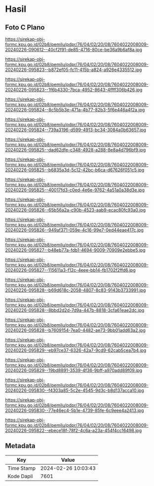 # Hasil

## Foto C Plano

https://sirekap-obj-formc.kpu.go.id/02b8/pemilu/pdpr/76/04/02/20/08/7604022008009-20240226-090612--40cf2f91-de85-4716-80ce-be36a9b6af8a.jpg

https://sirekap-obj-formc.kpu.go.id/02b8/pemilu/pdpr/76/04/02/20/08/7604022008009-20240226-095823--b872ef05-fc11-415b-a824-a926e4335512.jpg

https://sirekap-obj-formc.kpu.go.id/02b8/pemilu/pdpr/76/04/02/20/08/7604022008009-20240226-095823--1f6b4330-7bca-4952-8643-4ffff306b426.jpg

https://sirekap-obj-formc.kpu.go.id/02b8/pemilu/pdpr/76/04/02/20/08/7604022008009-20240226-095824--8c5b5b3e-471a-4b77-82b3-5f6e446a4f2a.jpg

https://sirekap-obj-formc.kpu.go.id/02b8/pemilu/pdpr/76/04/02/20/08/7604022008009-20240226-095824--739a3196-d599-4913-bc34-3084a0b63657.jpg

https://sirekap-obj-formc.kpu.go.id/02b8/pemilu/pdpr/76/04/02/20/08/7604022008009-20240226-095825--dad62dfe-c348-4928-a288-8e8a4d796bf9.jpg

https://sirekap-obj-formc.kpu.go.id/02b8/pemilu/pdpr/76/04/02/20/08/7604022008009-20240226-095825--b6835a3d-5c12-42bc-b6ca-d67626f051c5.jpg

https://sirekap-obj-formc.kpu.go.id/02b8/pemilu/pdpr/76/04/02/20/08/7604022008009-20240226-095825--40017fd3-c0ed-4e6e-9762-4a51a0a38d3e.jpg

https://sirekap-obj-formc.kpu.go.id/02b8/pemilu/pdpr/76/04/02/20/08/7604022008009-20240226-095826--65b56a2a-c90b-4523-aab9-ecac80fc93a0.jpg

https://sirekap-obj-formc.kpu.go.id/02b8/pemilu/pdpr/76/04/02/20/08/7604022008009-20240226-095826--949af371-059e-4c16-99e7-0ed44eae417c.jpg

https://sirekap-obj-formc.kpu.go.id/02b8/pemilu/pdpr/76/04/02/20/08/7604022008009-20240226-095827--b48eb77a-fdb1-4694-9009-70909e2ebbe5.jpg

https://sirekap-obj-formc.kpu.go.id/02b8/pemilu/pdpr/76/04/02/20/08/7604022008009-20240226-095827--115611a3-f12c-4eee-bb14-fb1702f2ffd6.jpg

https://sirekap-obj-formc.kpu.go.id/02b8/pemilu/pdpr/76/04/02/20/08/7604022008009-20240226-095828--b69d618c-2058-4807-8c83-9143b3733991.jpg

https://sirekap-obj-formc.kpu.go.id/02b8/pemilu/pdpr/76/04/02/20/08/7604022008009-20240226-095828--8bbd2d2d-7d9a-447b-8818-3cfa61eae2dc.jpg

https://sirekap-obj-formc.kpu.go.id/02b8/pemilu/pdpr/76/04/02/20/08/7604022008009-20240226-095828--b7609154-7ea0-4482-ae73-9bb01add63a2.jpg

https://sirekap-obj-formc.kpu.go.id/02b8/pemilu/pdpr/76/04/02/20/08/7604022008009-20240226-095829--eb97ce37-6326-42a7-9cd9-62cab5cea7b4.jpg

https://sirekap-obj-formc.kpu.go.id/02b8/pemilu/pdpr/76/04/02/20/08/7604022008009-20240226-095829--19bd8891-3539-4f36-9bff-a970add89f09.jpg

https://sirekap-obj-formc.kpu.go.id/02b8/pemilu/pdpr/76/04/02/20/08/7604022008009-20240226-095830--f4303a85-5c2e-4545-9d3c-b8d137acca10.jpg

https://sirekap-obj-formc.kpu.go.id/02b8/pemilu/pdpr/76/04/02/20/08/7604022008009-20240226-095830--77e46ec4-5b1e-4739-85fe-6c9eee4a2413.jpg

https://sirekap-obj-formc.kpu.go.id/02b8/pemilu/pdpr/76/04/02/20/08/7604022008009-20240226-095822--ebece18f-78f2-4c6a-a23a-454f4cc16498.jpg


## Metadata

| Key        | Value               |
| ---------- | ------------------- |
| Time Stamp | 2024-02-26 10:03:43 |
| Kode Dapil | 7601                |



